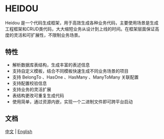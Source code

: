 # HEIDOU

Heidou 是一个代码生成框架，用于高效生成各种业务代码，主要使用场景是生成工程框架和CRUD类代码，大大缩短业务从设计到上线的时间。在框架层面保证高度的灵活和可扩展性，不限制业务场景。

## 特性

- 解析数据库表结构，生成丰富的表述信息
- 支持自定义模板，结合不同模板快速生成不同业务场景的项目
- 支持 BelongTo 、HasOne 、HasMany 、ManyToMany 关联配置
- 支持配置校验信息
- 支持业务的灵活扩展
- 表结构更改可重复生成代码
- 使用简单，通过资源内嵌，实现一个二进制文件即可跨平台启动

## 文档

[中文](https://docs.ycheng.pro/heidou/README) | [English](https://docs.ycheng.pro/heidou/en_US/README)
